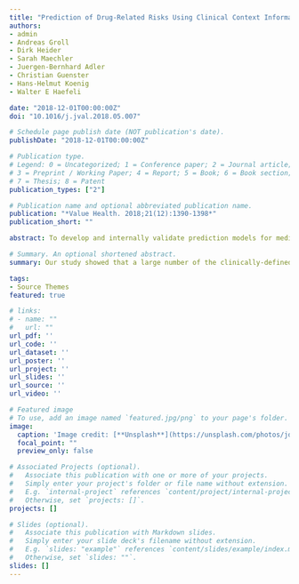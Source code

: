 ```yaml
---
title: "Prediction of Drug-Related Risks Using Clinical Context Information in Longitudinal Claims Data"
authors:
- admin
- Andreas Groll
- Dirk Heider
- Sarah Maechler
- Juergen-Bernhard Adler
- Christian Guenster
- Hans-Helmut Koenig
- Walter E Haefeli

date: "2018-12-01T00:00:00Z"
doi: "10.1016/j.jval.2018.05.007"

# Schedule page publish date (NOT publication's date).
publishDate: "2018-12-01T00:00:00Z"

# Publication type.
# Legend: 0 = Uncategorized; 1 = Conference paper; 2 = Journal article;
# 3 = Preprint / Working Paper; 4 = Report; 5 = Book; 6 = Book section;
# 7 = Thesis; 8 = Patent
publication_types: ["2"]

# Publication name and optional abbreviated publication name.
publication: "*Value Health. 2018;21(12):1390-1398*"
publication_short: ""

abstract: To develop and internally validate prediction models for medication-related risks arising from overuse, misuse, and underuse that utilize clinical context information and are suitable for routine risk assessment in claims data (i.e., medication-based models predicting the risk for hospital admission apparent in routine claims data or MEDI-RADAR). Based on nationwide claims from health-insured persons in Germany between 2010 and 2012, we drew a random sample of people aged ≥65 years (N = 22,500 randomly allocated to training set, N = 7500 to validation set). Individual duration of drug supply was estimated from prescription patterns to yield time-varying drug exposure windows. Together with concurrent medical conditions (ICD-10 diagnoses), exposure to the STOPP/START (screening tool of older persons' potentially inappropriate prescriptions/screening tool to alert doctors to the right treatment) criteria was derived. These were tested as time-dependent covariates together with time-constant covariates (patient demographics, baseline comorbidities) in regularized Cox regression models. STOPP/START variables were iteratively refined and selected by regularization to include 2 up to 11 START variables and 8 up to 31 STOPP variables in parsimonious and liberal selections in the prediction modeling. The models discriminated well between patients with and without all-cause hospitalizations, potentially drug-induced hospitalizations, and mortality (parsimonious model c-indices: 0.63, 0.67, and 0.78). The STOPP/START criteria proved to efficiently predict medication-related risk in models possessing good performance. Timely detection of such risks by routine monitoring in claims data can support tailored interventions targeting these modifiable risk factors. Their impact on older peoples' medication safety and effectiveness can now be explored in future implementation studies.

# Summary. An optional shortened abstract.
summary: Our study showed that a large number of the clinically-defined explicit prescribing criteria from the STOPP/START list can beadapted to reliably predict adverse outcomes in claims data. Thegood predictive performance supports the notion that routine monitoring of medication safety in individual patients is possible under almost real-time conditions. To assess its clinical utility, implementation of these criteria within an interventional program to optimize prescribing is desired to further evaluate the effectiveness of this approach.

tags:
- Source Themes
featured: true

# links:
# - name: ""
#   url: ""
url_pdf: ''
url_code: ''
url_dataset: ''
url_poster: ''
url_project: ''
url_slides: ''
url_source: ''
url_video: ''

# Featured image
# To use, add an image named `featured.jpg/png` to your page's folder. 
image:
  caption: 'Image credit: [**Unsplash**](https://unsplash.com/photos/jdD8gXaTZsc)'
  focal_point: ""
  preview_only: false

# Associated Projects (optional).
#   Associate this publication with one or more of your projects.
#   Simply enter your project's folder or file name without extension.
#   E.g. `internal-project` references `content/project/internal-project/index.md`.
#   Otherwise, set `projects: []`.
projects: []

# Slides (optional).
#   Associate this publication with Markdown slides.
#   Simply enter your slide deck's filename without extension.
#   E.g. `slides: "example"` references `content/slides/example/index.md`.
#   Otherwise, set `slides: ""`.
slides: []
---
```


